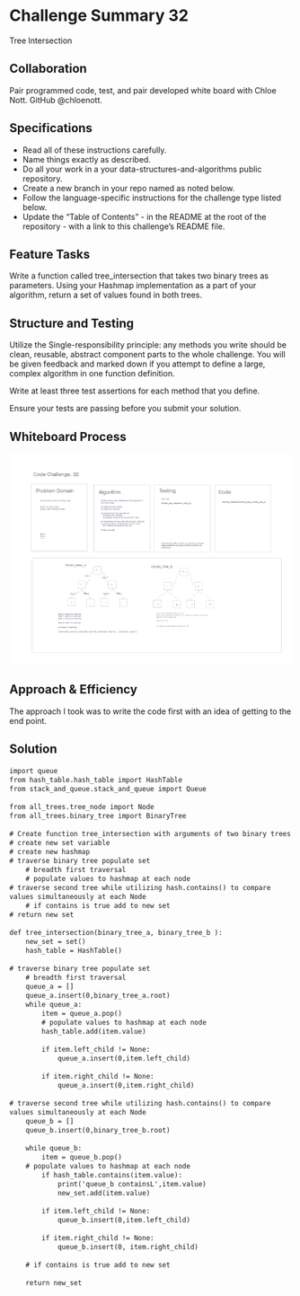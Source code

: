 # Challenge Summary 32
Tree Intersection

## Collaboration

Pair programmed code, test, and pair developed white board with Chloe Nott. GitHub @chloenott.

## Specifications
- Read all of these instructions carefully.
- Name things exactly as described.
- Do all your work in a your data-structures-and-algorithms public repository.
- Create a new branch in your repo named as noted below.
- Follow the language-specific instructions for the challenge type listed below.
- Update the “Table of Contents” - in the README at the root of the repository - with a link to this challenge’s README file.

## Feature Tasks
Write a function called tree_intersection that takes two binary trees as parameters.
Using your Hashmap implementation as a part of your algorithm, return a set of values found in both trees.

## Structure and Testing
Utilize the Single-responsibility principle: any methods you write should be clean, reusable, abstract component parts to the whole challenge. You will be given feedback and marked down if you attempt to define a large, complex algorithm in one function definition.

Write at least three test assertions for each method that you define.

Ensure your tests are passing before you submit your solution.

## Whiteboard Process
<!-- Embedded whiteboard image -->
![Tree Intersection](../wireframes/code-ch-32.png)

## Approach & Efficiency
<!-- What approach did you take? Why? What is the Big O space/time for this approach? -->
The approach I took was to write the code first with an idea of getting to the end point.

## Solution
<!-- Show how to run your code, and examples of it in action -->
```
import queue
from hash_table.hash_table import HashTable
from stack_and_queue.stack_and_queue import Queue

from all_trees.tree_node import Node
from all_trees.binary_tree import BinaryTree

# Create function tree_intersection with arguments of two binary trees
# create new set variable
# create new hashmap
# traverse binary tree populate set
	# breadth first traversal
	# populate values to hashmap at each node
# traverse second tree while utilizing hash.contains() to compare values simultaneously at each Node
	# if contains is true add to new set
# return new set

def tree_intersection(binary_tree_a, binary_tree_b ):
    new_set = set()
    hash_table = HashTable()

# traverse binary tree populate set
	# breadth first traversal
    queue_a = []
    queue_a.insert(0,binary_tree_a.root)
    while queue_a:
        item = queue_a.pop()
        # populate values to hashmap at each node
        hash_table.add(item.value)

        if item.left_child != None:
            queue_a.insert(0,item.left_child)

        if item.right_child != None:
            queue_a.insert(0,item.right_child)

# traverse second tree while utilizing hash.contains() to compare values simultaneously at each Node
    queue_b = []
    queue_b.insert(0,binary_tree_b.root)

    while queue_b:
        item = queue_b.pop()
    # populate values to hashmap at each node
        if hash_table.contains(item.value):
            print('queue_b containsL',item.value)
            new_set.add(item.value)

        if item.left_child != None:
            queue_b.insert(0,item.left_child)

        if item.right_child != None:
            queue_b.insert(0, item.right_child)

	# if contains is true add to new set

    return new_set
```
